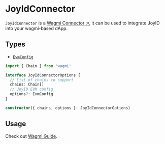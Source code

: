 # JoyIdConnector

`JoyIdConnector` is a [Wagmi Connector ↗](https://wagmi.sh/core/config#connectors-optional), it can be used to integrate JoyID into your wagmi-based dApp.

## Types

- [`EvmConfig`](/apis/evm/init-config#evmconfig)

```ts
import { Chain } from 'wagmi'

interface JoyIdConnectorOptions {
  // List of chains to support
  chains: Chain[]
  // JoyID EVM config
  options?: EvmConfig
}

constructor({ chains, options }: JoyIdConnectorOptions)
```

## Usage

Check out [Wagmi Guide](/guide/evm/adapters/wagmi).
